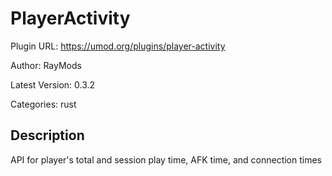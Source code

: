 # PlayerActivity

Plugin URL: https://umod.org/plugins/player-activity

Author: RayMods

Latest Version: 0.3.2

Categories: rust

## Description

API for player's total and session play time, AFK time, and connection times
